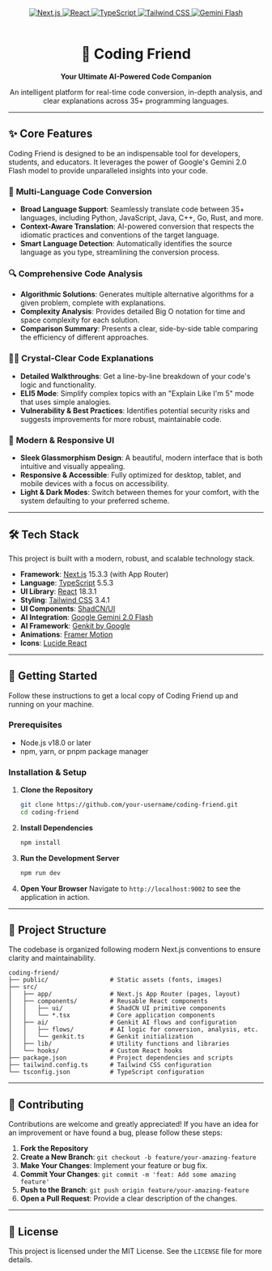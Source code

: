 <div align="center">
  <a href="#">
    <img src="https://img.shields.io/badge/Next.js-15.3.3-black?style=for-the-badge&logo=next.js&logoColor=white" alt="Next.js" />
  </a>
  <a href="#">
    <img src="https://img.shields.io/badge/React-18.3.1-blue?style=for-the-badge&logo=react&logoColor=61DAFB" alt="React" />
  </a>
  <a href="#">
    <img src="https://img.shields.io/badge/TypeScript-5.5.3-3178C6?style=for-the-badge&logo=typescript" alt="TypeScript" />
  </a>
  <a href="#">
    <img src="https://img.shields.io/badge/Tailwind_CSS-3.4.1-38B2AC?style=for-the-badge&logo=tailwind-css" alt="Tailwind CSS" />
  </a>
  <a href="#">
    <img src="https://img.shields.io/badge/Powered_by-Gemini_Flash-4285F4?style=for-the-badge&logo=google-gemini&logoColor=white" alt="Gemini Flash" />
  </a>
</div>

<br/>

<div align="center">
  <h1>🧠 Coding Friend</h1>
  <strong>Your Ultimate AI-Powered Code Companion</strong>
  <p>
    An intelligent platform for real-time code conversion, in-depth analysis, and clear explanations across 35+ programming languages.
  </p>
</div>

---

## ✨ Core Features

Coding Friend is designed to be an indispensable tool for developers, students, and educators. It leverages the power of Google's Gemini 2.0 Flash model to provide unparalleled insights into your code.

### 🔄 **Multi-Language Code Conversion**
- **Broad Language Support**: Seamlessly translate code between 35+ languages, including Python, JavaScript, Java, C++, Go, Rust, and more.
- **Context-Aware Translation**: AI-powered conversion that respects the idiomatic practices and conventions of the target language.
- **Smart Language Detection**: Automatically identifies the source language as you type, streamlining the conversion process.

### 🔍 **Comprehensive Code Analysis**
- **Algorithmic Solutions**: Generates multiple alternative algorithms for a given problem, complete with explanations.
- **Complexity Analysis**: Provides detailed Big O notation for time and space complexity for each solution.
- **Comparison Summary**: Presents a clear, side-by-side table comparing the efficiency of different approaches.

### 🧑‍🏫 **Crystal-Clear Code Explanations**
- **Detailed Walkthroughs**: Get a line-by-line breakdown of your code's logic and functionality.
- **ELI5 Mode**: Simplify complex topics with an "Explain Like I'm 5" mode that uses simple analogies.
- **Vulnerability & Best Practices**: Identifies potential security risks and suggests improvements for more robust, maintainable code.

### 🎨 **Modern & Responsive UI**
- **Sleek Glassmorphism Design**: A beautiful, modern interface that is both intuitive and visually appealing.
- **Responsive & Accessible**: Fully optimized for desktop, tablet, and mobile devices with a focus on accessibility.
- **Light & Dark Modes**: Switch between themes for your comfort, with the system defaulting to your preferred scheme.

---

## 🛠️ Tech Stack

This project is built with a modern, robust, and scalable technology stack.

- **Framework**: [Next.js](https://nextjs.org/) 15.3.3 (with App Router)
- **Language**: [TypeScript](https://www.typescriptlang.org/) 5.5.3
- **UI Library**: [React](https://reactjs.org/) 18.3.1
- **Styling**: [Tailwind CSS](https://tailwindcss.com/) 3.4.1
- **UI Components**: [ShadCN/UI](https://ui.shadcn.com/)
- **AI Integration**: [Google Gemini 2.0 Flash](https://deepmind.google/technologies/gemini/flash/)
- **AI Framework**: [Genkit by Google](https://firebase.google.com/docs/genkit)
- **Animations**: [Framer Motion](https://www.framer.com/motion/)
- **Icons**: [Lucide React](https://lucide.dev/)

---

## 🚀 Getting Started

Follow these instructions to get a local copy of Coding Friend up and running on your machine.

### Prerequisites
- Node.js v18.0 or later
- npm, yarn, or pnpm package manager

### Installation & Setup

1.  **Clone the Repository**
    ```bash
    git clone https://github.com/your-username/coding-friend.git
    cd coding-friend
    ```

2.  **Install Dependencies**
    ```bash
    npm install
    ```

3.  **Run the Development Server**
    ```bash
    npm run dev
    ```

4.  **Open Your Browser**
    Navigate to `http://localhost:9002` to see the application in action.

---

## 📁 Project Structure

The codebase is organized following modern Next.js conventions to ensure clarity and maintainability.

```
coding-friend/
├── public/                 # Static assets (fonts, images)
├── src/
│   ├── app/                # Next.js App Router (pages, layout)
│   ├── components/         # Reusable React components
│   │   ├── ui/             # ShadCN UI primitive components
│   │   └── *.tsx           # Core application components
│   ├── ai/                 # Genkit AI flows and configuration
│   │   ├── flows/          # AI logic for conversion, analysis, etc.
│   │   └── genkit.ts       # Genkit initialization
│   ├── lib/                # Utility functions and libraries
│   └── hooks/              # Custom React hooks
├── package.json            # Project dependencies and scripts
├── tailwind.config.ts      # Tailwind CSS configuration
└── tsconfig.json           # TypeScript configuration
```

---

## 🤝 Contributing

Contributions are welcome and greatly appreciated! If you have an idea for an improvement or have found a bug, please follow these steps:

1.  **Fork the Repository**
2.  **Create a New Branch**: `git checkout -b feature/your-amazing-feature`
3.  **Make Your Changes**: Implement your feature or bug fix.
4.  **Commit Your Changes**: `git commit -m 'feat: Add some amazing feature'`
5.  **Push to the Branch**: `git push origin feature/your-amazing-feature`
6.  **Open a Pull Request**: Provide a clear description of the changes.

---

## 📄 License

This project is licensed under the MIT License. See the `LICENSE` file for more details.
